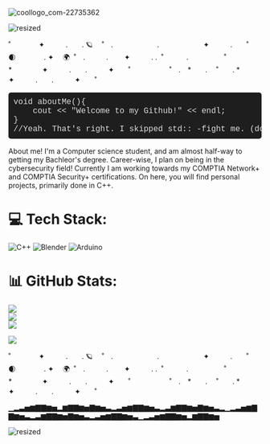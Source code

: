  ![coollogo_com-22735362](https://github.com/user-attachments/assets/059ac920-df27-4e69-8e5f-63881bf3e2ff) <!--Name image-->
 
![resized](https://github.com/user-attachments/assets/cb509e98-5198-4535-bbf7-7336a5fea5ac) <!--Neon Divider -->






˚　　　　✦　　　.　　. 🪐　 ˚　.　　　　 　　.　　　　　　 ✦　　　.　　˚　🌒　　　　. ✦ 　🌍  ˚　.　　　.　　 ✦　　　.     .  ˚　
 　　.  　 　　　˚　　　　　*　　 　　✦　　　.　　.　　　✦　　˚ 　　　 　　˚　.　*　　. 　˚　　.   *　　 　　✦　　　.　　.　　　✦　　˚ 　　

<pre style="font-family: 'Courier New', monospace; font-size: 16px; background-color: #1e1e1e; color: #dcdcdc; padding: 10px; border-radius: 5px;">
void aboutMe(){<br>    cout << "Welcome to my Github!" << endl;<br>}<br>//Yeah. That's right. I skipped std:: -fight me. (don't take this seriously though LOL, I use std::)
</pre>


About me!
I'm a Computer science student, and am almost half-way to getting my Bachleor's degree. Career-wise, I plan on being in the cybersecurity
field! Currently I am working towards my COMPTIA Network+ and COMPTIA Security+ certifications. On here, you will find personal projects, 
primarily done in C++. 


# 💻 Tech Stack:
![C++](https://img.shields.io/badge/c++-%2300599C.svg?style=for-the-badge&logo=c%2B%2B&logoColor=white) ![Blender](https://img.shields.io/badge/blender-%23F5792A.svg?style=for-the-badge&logo=blender&logoColor=white) ![Arduino](https://img.shields.io/badge/-Arduino-00979D?style=for-the-badge&logo=Arduino&logoColor=white)
# 📊 GitHub Stats:
![](https://github-readme-stats.vercel.app/api?username=AnnaBananas2005&theme=dark&hide_border=false&include_all_commits=false&count_private=false)<br/>
![](https://nirzak-streak-stats.vercel.app/?user=AnnaBananas2005&theme=dark&hide_border=false)<br/>
![](https://github-readme-stats.vercel.app/api/top-langs/?username=AnnaBananas2005&theme=dark&hide_border=false&include_all_commits=false&count_private=false&layout=compact)

[![](https://visitcount.itsvg.in/api?id=AnnaBananas2005&icon=0&color=0)](https://visitcount.itsvg.in)

˚　　　　✦　　　.　　. 🪐　 ˚　.　　　　 　　.　　　　　　 ✦　　　.　　˚　🌒　　　　. ✦ 　🌍  ˚　.　　　.　　 ✦　　　.     .  ˚　
 　　.  　 　　　˚　　　　　*　　 　　✦　　　.　　.　　　✦　　˚ 　　　 　　˚　.　*　　. 　˚　　.   *　　 　　✦　　　.　　.　　　✦　　˚ 　
 
▁▂▃▅▆▇▇▆▅▂▆▇▇▆▅▇▆▅▃▂▃▅▆▇▇▆▅▃▂▃▆▇▇▆▅▇▆▅▃▂▁▂▃▅▆▇▇▆▅▃▂▃▆▇▇▆▅▇▆▅▃▂▃▅▆▇▇▆▅▃▁▂▃▅▆▇▇▆▅▂▆▇▇▆▅

![resized](https://github.com/user-attachments/assets/d6a7b1ff-740b-463d-8418-7e135722a92b) <!--Neon Divider -->

<!-- Proudly created with GPRM ( https://gprm.itsvg.in ) -->
